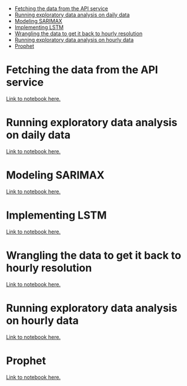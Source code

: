 -   [Fetching the data from the API
    service](#fetching-the-data-from-the-api-service)
-   [Running exploratory data analysis on daily
    data](#running-exploratory-data-analysis-on-daily-data)
-   [Modeling SARIMAX](#modeling-sarimax)
-   [Implementing LSTM](#implementing-lstm)
-   [Wrangling the data to get it back to hourly
    resolution](#wrangling-the-data-to-get-it-back-to-hourly-resolution)
-   [Running exploratory data analysis on hourly
    data](#running-exploratory-data-analysis-on-hourly-data)
-   [Prophet](#prophet)

Fetching the data from the API service
======================================

[Link to notebook
here.](https://quan-possible.github.io/energy-demand-prediction/data-fetching)

Running exploratory data analysis on daily data
===============================================

[Link to notebook
here.](https://quan-possible.github.io/energy-demand-prediction/eda_daily)

Modeling SARIMAX
================

[Link to notebook
here.](https://quan-possible.github.io/energy-demand-prediction/sarimax)

Implementing LSTM
=================

[Link to notebook
here.](https://quan-possible.github.io/energy-demand-prediction/lstm)

Wrangling the data to get it back to hourly resolution
======================================================

[Link to notebook
here.](https://quan-possible.github.io/energy-demand-prediction/wrangling)

Running exploratory data analysis on hourly data
================================================

[Link to notebook
here.](https://quan-possible.github.io/energy-demand-prediction/eda_hourly)

Prophet
=======

[Link to notebook
here.](https://quan-possible.github.io/energy-demand-prediction/prophet)
